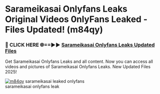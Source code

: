 # Sarameikasai Onlyfans Leaks Original Videos 0nlyFans Leaked - Files Updated! (m84qy)

<h3>🔴 CLICK HERE 🌐==►► <a href="https://tinyurl.com/2jnfzry5" rel="nofollow">Sarameikasai Onlyfans Leaks Updated Files</a></h3>

Get Sarameikasai Onlyfans Leaks and all content. Now you can access all videos and pictures of Sarameikasai Onlyfans Leaks. New Updated Files 2025!

[![m84qy](https://i.imgur.com/GyGTBgg.gif)](https://tinyurl.com/2jnfzry5)
sarameikasai leaked onlyfans<br>
sarameikasai onlyfans leak